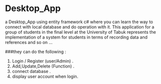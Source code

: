 # Desktop_App 

a Desktop_App using entity framework c# where you can learn the way to connect with local database and do operation with it.
This application for a group of students in the final level at the University of Tabuk represents the implementation of a system for students in terms of recording data and references and so on ...
 
###they can do the following :
1. Login / Register (user/Admin) .
2. Add,Update,Delete (Function) .
3. connect database .
4. display user account when login.
